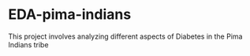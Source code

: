 # EDA-pima-indians
This project involves analyzing different aspects of Diabetes in the Pima Indians tribe
